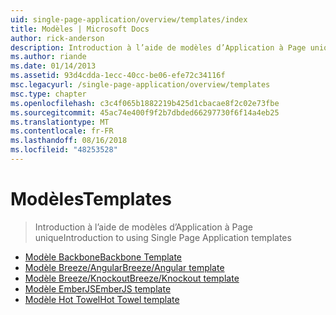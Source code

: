 ```yaml
---
uid: single-page-application/overview/templates/index
title: Modèles | Microsoft Docs
author: rick-anderson
description: Introduction à l’aide de modèles d’Application à Page unique
ms.author: riande
ms.date: 01/14/2013
ms.assetid: 93d4cdda-1ecc-40cc-be06-efe72c34116f
msc.legacyurl: /single-page-application/overview/templates
msc.type: chapter
ms.openlocfilehash: c3c4f065b1882219b425d1cbacae8f2c02e73fbe
ms.sourcegitcommit: 45ac74e400f9f2b7dbded66297730f6f14a4eb25
ms.translationtype: MT
ms.contentlocale: fr-FR
ms.lasthandoff: 08/16/2018
ms.locfileid: "48253528"
---
```

<a name="templates"></a><span data-ttu-id="bb3b4-103">Modèles</span><span class="sxs-lookup"><span data-stu-id="bb3b4-103">Templates</span></span>
====================
> <span data-ttu-id="bb3b4-104">Introduction à l’aide de modèles d’Application à Page unique</span><span class="sxs-lookup"><span data-stu-id="bb3b4-104">Introduction to using Single Page Application templates</span></span>


- [<span data-ttu-id="bb3b4-105">Modèle Backbone</span><span class="sxs-lookup"><span data-stu-id="bb3b4-105">Backbone Template</span></span>](backbonejs-template.md)
- [<span data-ttu-id="bb3b4-106">Modèle Breeze/Angular</span><span class="sxs-lookup"><span data-stu-id="bb3b4-106">Breeze/Angular template</span></span>](breezeangular-template.md)
- [<span data-ttu-id="bb3b4-107">Modèle Breeze/Knockout</span><span class="sxs-lookup"><span data-stu-id="bb3b4-107">Breeze/Knockout template</span></span>](breezeknockout-template.md)
- [<span data-ttu-id="bb3b4-108">Modèle EmberJS</span><span class="sxs-lookup"><span data-stu-id="bb3b4-108">EmberJS template</span></span>](emberjs-template.md)
- [<span data-ttu-id="bb3b4-109">Modèle Hot Towel</span><span class="sxs-lookup"><span data-stu-id="bb3b4-109">Hot Towel template</span></span>](hottowel-template.md)
